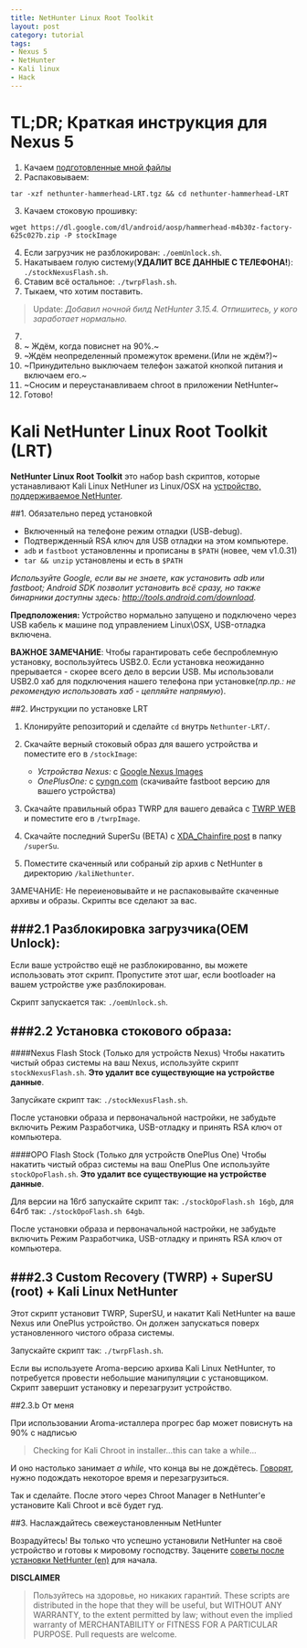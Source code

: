 ```yaml
---
title: NetHunter Linux Root Toolkit
layout: post
category: tutorial
tags:
- Nexus 5
- NetHunter
- Kali linux
- Hack
---
```


# TL;DR; Краткая инструкция для Nexus 5

1. Качаем [подготовленные мной файлы](https://yadi.sk/d/GGb1px493Ekh9A)
2. Распаковываем:

```
tar -xzf nethunter-hammerhead-LRT.tgz && cd nethunter-hammerhead-LRT
```


3. Качаем стоковую прошивку:

```
wget https://dl.google.com/dl/android/aosp/hammerhead-m4b30z-factory-625c027b.zip -P stockImage
```

4. Если загрузчик не разблокирован: `./oemUnlock.sh`.
5. Накатываем голую систему(**УДАЛИТ ВСЕ ДАННЫЕ С ТЕЛЕФОНА!**):  `./stockNexusFlash.sh`.
6. Ставим всё остальное: `./twrpFlash.sh`.
7. Тыкаем, что хотим поставить.

> Update: *Добавил ночной билд NetHunter 3.15.4. Отпишитесь, у кого заработает нормально.*

7.
  1. ~ Ждём, когда повиснет на 90%.~
  2. ~Ждём неопределенный промежуток времени.(Или не ждём?)~
  3. ~Принудительно выключаем телефон зажатой кнопкой питания и включаем его.~
  4. ~Сносим и переустанавливаем chroot в приложении NetHunter~
8. Готово! 


# Kali NetHunter Linux Root Toolkit (LRT)

**NetHunter Linux Root Toolkit** это набор bash скриптов, которые устанавливают Kali Linux NetHuner из Linux/OSX на [устройство, поддерживаемое NetHunter](https://github.com/offensive-security/kali-nethunter/wiki#10-supported-devices-and-roms).

##1. Обязательно перед установкой
 - Включенный на телефоне режим отладки (USB-debug).
 - Подтвержденный RSA ключ для USB отладки на этом компьютере.
 - `adb` и `fastboot` установленны и прописаны в `$PATH` (новее, чем v1.0.31)
 - `tar && unzip` установлены и есть в `$PATH`

*Используйте Google, если вы не знаете, как установить adb или fastboot; Android SDK позволит установить всё сразу, но также бинарники доступны здесь: http://tools.android.com/download.*

**Предположения:** Устройство нормально запущено и подключено через USB кабель к машине под управлением Linux\OSX, USB-отладка включена.

**ВАЖНОЕ ЗАМЕЧАНИЕ**: Чтобы гарантировать себе беспроблемную установку, воспользуйтесь USB2.0. Если установка неожиданно прерывается - скорее всего дело в версии USB. Мы использовали USB2.0 хаб для подключения нашего телефона при установке(*пр.пр.: не рекомендую использовать хаб - цепляйте напрямую*).

##2. Инструкции по установке LRT
1. Клонируйте репозиторий и сделайте `cd` внутрь `Nethunter-LRT/`.

2. Скачайте верный стоковый образ для вашего устройства и поместите его в `/stockImage`:
    -  *Устройства Nexus:* с [Google Nexus Images](https://developers.google.com/android/nexus/images?hl=en)
    -  *OnePlusOne:* с [cyngn.com](https://cyngn.com/support) (скачивайте fastboot версию для вашего устройства)

3. Скачайте правильный образ TWRP для вашего девайса с [TWRP WEB](https://twrp.me/Devices/) и поместите его в `/twrpImage`.

4. Скачайте последний SuperSu (BETA) с [XDA_Chainfire post](https://forum.xda-developers.com/apps/supersu/2014-09-02-supersu-v2-05-t2868133) в папку `/superSu`.

5. Поместите скаченный или собраный zip архив с NetHunter в директорию `/kaliNethunter`.

ЗАМЕЧАНИЕ: Не переиеновывайте и не распаковывайте скаченные архивы и образы. Скрипты все сделают за вас.


###2.1 Разблокировка загрузчика(OEM Unlock):
--------------------
Если ваше устройство ещё не разблокированно, вы можете использовать этот скрипт. Пропустите этот шаг, если bootloader на вашем устройстве уже разблокирован.

Скрипт запускается так: `./oemUnlock.sh`.

###2.2 Установка стокового образа:
---------------------
####Nexus Flash Stock (Только для устройств Nexus)
Чтобы накатить чистый образ системы на ваш Nexus, используйте скрипт `stockNexusFlash.sh`. **Это удалит все существующие на устройстве данные**.

Запусйкате скрипт так: `./stockNexusFlash.sh`.

После установки образа и первоначальной настройки, не забудьте включить Режим Разработчика, USB-отладку и принять RSA ключ от компьютера.

####OPO Flash Stock (Только для устройств OnePlus One)
Чтобы накатить чистый образ системы на ваш OnePlus One используйте `stockOpoFlash.sh`.  **Это удалит все существующие на устройстве данные**.

Для версии на 16гб запускайте скрипт так: `./stockOpoFlash.sh 16gb`, для 64гб так: `./stockOpoFlash.sh 64gb`.

После установки образа и первоначальной настройки, не забудьте включить Режим Разработчика, USB-отладку и принять RSA ключ от компьютера.


###2.3 Custom Recovery (TWRP) + SuperSU (root) + Kali Linux NetHunter
--------------------
Этот скрипт установит TWRP, SuperSU, и накатит Kali NetHunter на ваше Nexus или OnePlus устройство. Он должен запускаться поверх установленного чистого образа системы.

Запускайте скрипт так: `./twrpFlash.sh`.

Если вы используете Aroma-версию архива Kali Linux NetHunter, то потребуется провести небольшие манипуляции с установщиком. Скрипт завершит установку и перезагрузит устройство.

##2.3.b От меня

При использовании Aroma-исталлера прогрес бар может повиснуть на 90% с надписью

> Checking for Kali Chroot in installer...this can take a while...

И оно настолько занимает *a while*, что конца вы не дождётесь. [Говорят](https://github.com/offensive-security/nethunter-LRT/issues/6), нужно подождать некоторое время и перезагрузиться.

Так и сделайте. После этого через Chroot Manager в NetHunter'е установите Kali Chroot и всё будет гуд.

##3. Наслаждайтесь свежеустановленным NetHunter

Возрадуйтесь! Вы только что успешно установили NetHunter на своё устройство и готовы к мировому господству. Зацените [советы после установки NetHunter (en)](https://github.com/offensive-security/kali-nethunter/wiki#50-post-installation-setup) для начала.

**DISCLAIMER**

> Пользуйтесь на здоровье, но никаких гарантий. These scripts are distributed in the hope that they will be useful, but WITHOUT ANY WARRANTY, to the extent permitted by law; without even the implied warranty of MERCHANTABILITY or FITNESS FOR A PARTICULAR PURPOSE. Pull requests are welcome.